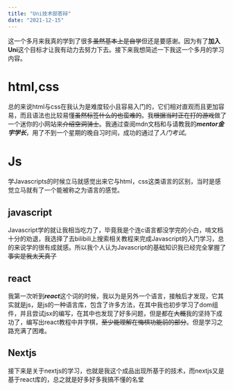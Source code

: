 ```yaml
---
title: "Uni技术部答辩"
date: "2021-12-15"
---
```


这一个多月来我真的学到了很多~~虽然基本上是自学~~但还是要感谢。因为有了**加入Uni**这个目标才让我有动力去努力下去。接下来我想简述一下我这一个多月的学习内容。

# html,css

总的来说html与css在我认为是难度较小且容易入门的，它们相对直观而且更加容易，而且语法也比较易懂~~虽然标签什么的也蛮难的~~。我~~根据当时正在打的游戏~~做了一个迷你的小网站~~来介绍空洞骑士~~。我通过查阅mdn文档和与请教我的***mentor金宇学长***，用了不到一个星期的晚自习时间，成功的通过了*入门考试*。

# Js

学Javascripts的时候立马就感觉出来它与html，css这类语言的区别，当时是感觉立马就有了一个能被称之为语言的感觉。

## javascript

Javascript学的就让我相当吃力了，毕竟我是个连c语言都没学完的小白，啃文档十分的劝退，我选择了去bilibili上搜索相关教程来完成Javascript的入门学习，总的来说学的很有成就感。所以我个人认为Javascript的基础知识我已经完全掌握了~~事实是我太天真了~~

## react

我第一次听到***react***这个词的时候，我以为是另外一个语言，接触后才发现，它其实就是js，是js的一种语言库，包含了许多方法，在其中我也初步学习了dom组件，并且尝试jsx的编写，在其中也发现了好多问题，但是都在~~大概~~我的坚持下成功了，编写出react教程中井字棋，~~至少能理解在悔棋功能前的部分~~。但是学习之路充满了困难。

## Nextjs

接下来是关于nextjs的学习，也就是我这个成品出现所基于的技术，而nextjs又是基于react库的，总之就是好多好多我搞不懂的名堂